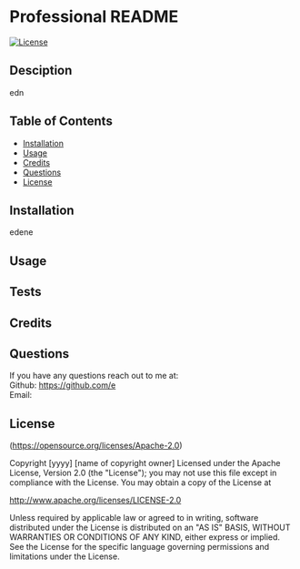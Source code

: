 # Professional README

  [![License](https://img.shields.io/badge/License-Apache%202.0-blue.svg)](https://opensource.org/licenses/Apache-2.0)

  ## Desciption 
  edn

  ## Table of Contents
  - [Installation](#installation)
  - [Usage](#usage)
  - [Credits](#contributing)
  - [Questions](#questions)
  - [License](#License)

  ## Installation 
  edene

  ## Usage 
  

  ## Tests 
  

  ## Credits 
  

  ## Questions 
  If you have any questions reach out to me at: </br>
  Github: https://github.com/e </br>
  Email: 
  
  ## License
  (https://opensource.org/licenses/Apache-2.0)
  
Copyright [yyyy] [name of copyright owner]
Licensed under the Apache License, Version 2.0 (the "License");
you may not use this file except in compliance with the License.
You may obtain a copy of the License at

http://www.apache.org/licenses/LICENSE-2.0

Unless required by applicable law or agreed to in writing, software
distributed under the License is distributed on an "AS IS" BASIS,
WITHOUT WARRANTIES OR CONDITIONS OF ANY KIND, either express or implied.
See the License for the specific language governing permissions and
limitations under the License.